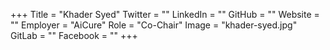 +++
Title = "Khader Syed"
Twitter = ""
LinkedIn = ""
GitHub = ""
Website = ""
Employer = "AiCure"
Role = "Co-Chair"
Image = "khader-syed.jpg"
GitLab = ""
Facebook = ""
+++
